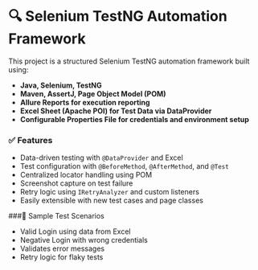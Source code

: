 # 🔍 Selenium TestNG Automation Framework

This project is a structured Selenium TestNG automation framework built using:

- **Java, Selenium, TestNG**
- **Maven, AssertJ, Page Object Model (POM)**
- **Allure Reports for execution reporting**
- **Excel Sheet (Apache POI) for Test Data via DataProvider**
- **Configurable Properties File for credentials and environment setup**

### ✅ Features

- Data-driven testing with `@DataProvider` and Excel
- Test configuration with `@BeforeMethod`, `@AfterMethod`, and `@Test`
- Centralized locator handling using POM
- Screenshot capture on test failure
- Retry logic using `IRetryAnalyzer` and custom listeners
- Easily extensible with new test cases and page classes

###🧪 Sample Test Scenarios

- Valid Login using data from Excel
- Negative Login with wrong credentials
- Validates error messages
- Retry logic for flaky tests
